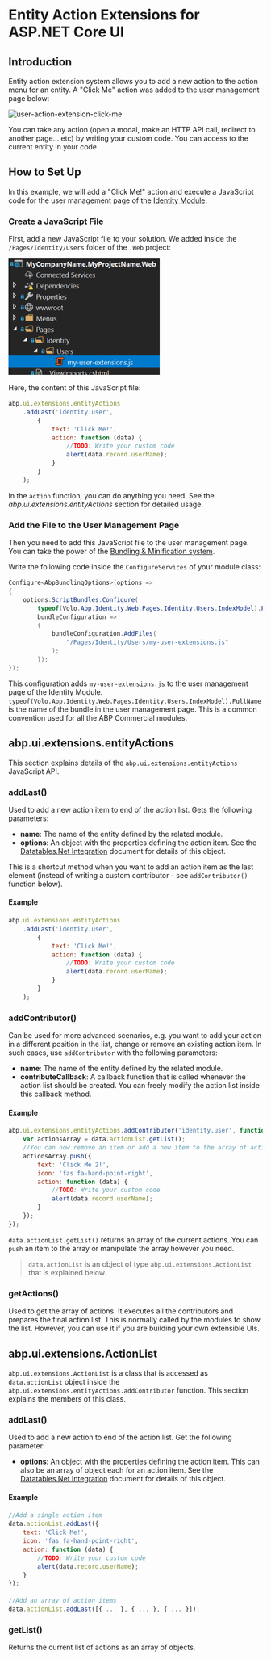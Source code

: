 # Entity Action Extensions for ASP.NET Core UI

## Introduction

Entity action extension system allows you to add a new action to the action menu for an entity. A "Click Me" action was added to the user management page below:

![user-action-extension-click-me](D:/Github/abp-commercial-docs/en/images/user-action-extension-click-me.png)

You can take any action (open a modal, make an HTTP API call, redirect to another page... etc) by writing your custom code. You can access to the current entity in your code.

## How to Set Up

In this example, we will add a "Click Me!" action and execute a JavaScript code for the user management page of the [Identity Module](../../modules/identity.md).

### Create a JavaScript File

First, add a new JavaScript file to your solution. We added inside the `/Pages/Identity/Users` folder of the `.Web` project:

![user-action-extension-on-solution](../../images/user-action-extension-on-solution.png)

Here, the content of this JavaScript file:

````js
abp.ui.extensions.entityActions
    .addLast('identity.user',
        {
            text: 'Click Me!',
            action: function (data) {
                //TODO: Write your custom code
                alert(data.record.userName);
            }
        }
    );
````

In the `action` function, you can do anything you need. See the *abp.ui.extensions.entityActions* section for detailed usage.

### Add the File to the User Management Page

Then you need to add this JavaScript file to the user management page. You can take the power of the [Bundling & Minification system](https://docs.abp.io/en/abp/latest/UI/AspNetCore/Bundling-Minification).

Write the following code inside the `ConfigureServices` of your module class:

````csharp
Configure<AbpBundlingOptions>(options =>
{
    options.ScriptBundles.Configure(
        typeof(Volo.Abp.Identity.Web.Pages.Identity.Users.IndexModel).FullName,
        bundleConfiguration =>
        {
            bundleConfiguration.AddFiles(
                "/Pages/Identity/Users/my-user-extensions.js"
            );
        });
});
````

This configuration adds `my-user-extensions.js` to the user management page of the Identity Module. `typeof(Volo.Abp.Identity.Web.Pages.Identity.Users.IndexModel).FullName` is the name of the bundle in the user management page. This is a common convention used for all the ABP Commercial modules.

## abp.ui.extensions.entityActions

This section explains details of the `abp.ui.extensions.entityActions` JavaScript API.

### addLast()

Used to add a new action item to end of the action list. Gets the following parameters:

* **name**: The name of the entity defined by the related module.
* **options**: An object with the properties defining the action item. See the [Datatables.Net Integration](https://docs.abp.io/en/abp/latest/UI/AspNetCore/Libraries/DatatablesNet) document for details of this object.

This is a shortcut method when you want to add an action item as the last element (instead of writing a custom contributor - see `addContributor()` function below).

#### Example

````js
abp.ui.extensions.entityActions
    .addLast('identity.user',
        {
            text: 'Click Me!',
            action: function (data) {
                //TODO: Write your custom code
                alert(data.record.userName);
            }
        }
    );
````

### addContributor()

Can be used for more advanced scenarios, e.g. you want to add your action in a different position in the list, change or remove an existing action item. In such cases, use `addContributor` with the following parameters:

* **name**: The name of the entity defined by the related module.
* **contributeCallback**: A callback function that is called whenever the action list should be created. You can freely modify the action list inside this callback method.

#### Example

````js
abp.ui.extensions.entityActions.addContributor('identity.user', function (data) {
    var actionsArray = data.actionList.getList();
    //You can now remove an item or add a new item to the array of actions
    actionsArray.push({
        text: 'Click Me 2!',
        icon: 'fas fa-hand-point-right',
        action: function (data) {
            //TODO: Write your custom code
            alert(data.record.userName);
        }
    });
});
````

`data.actionList.getList()` returns an array of the current actions. You can `push` an item to the array or manipulate the array however you need.

>`data.actionList` is an object of type `abp.ui.extensions.ActionList` that is explained below.

### getActions()

Used to get the array of actions. It executes all the contributors and prepares the final action list. This is normally called by the modules to show the list. However, you can use it if you are building your own extensible UIs.

## abp.ui.extensions.ActionList

`abp.ui.extensions.ActionList` is a class that is accessed as `data.actionList` object inside the `abp.ui.extensions.entityActions.addContributor` function. This section explains the members of this class.

### addLast()

Used to add a new action to end of the action list. Get the following parameter:

* **options**: An object with the properties defining the action item. This can also be an array of object each for an action item. See the [Datatables.Net Integration](https://docs.abp.io/en/abp/latest/UI/AspNetCore/Libraries/DatatablesNet) document for details of this object.

#### Example

````js
//Add a single action item
data.actionList.addLast({
    text: 'Click Me!',
    icon: 'fas fa-hand-point-right',
    action: function (data) {
        //TODO: Write your custom code
        alert(data.record.userName);
    }
});

//Add an array of action items
data.actionList.addLast([{ ... }, { ... }, { ... }]);
````

### getList()

Returns the current list of actions as an array of objects.
